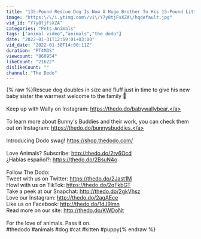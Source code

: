 ```yaml
---
title: "135-Pound Rescue Dog Is Now A Huge Brother To His 15-Pound Little Sister | The Dodo Soulmates"
image: "https:\/\/i.ytimg.com\/vi\/Y7y8tjFsXZA\/hqdefault.jpg"
vid_id: "Y7y8tjFsXZA"
categories: "Pets-Animals"
tags: ["animal video","animals","the dodo"]
date: "2022-01-31T12:59:01+03:00"
vid_date: "2022-01-30T14:00:11Z"
duration: "PT4M3S"
viewcount: "860954"
likeCount: "21622"
dislikeCount: ""
channel: "The Dodo"
---
```

{% raw %}Rescue dog doubles in size and fluff just in time to give his new baby sister the warmest welcome to the family 💙<br /><br />Keep up with Wally on Instagram: <a rel="nofollow" target="blank" href="https://thedo.do/babywallybear.">https://thedo.do/babywallybear.</a><br /><br />To learn more about Bunny's Buddies and their work, you can check them out on Instagram: <a rel="nofollow" target="blank" href="https://thedo.do/bunnysbuddies.">https://thedo.do/bunnysbuddies.</a><br /><br />Introducing Dodo swag!  <a rel="nofollow" target="blank" href="https://shop.thedodo.com/">https://shop.thedodo.com/</a><br /><br />Love Animals? Subscribe: <a rel="nofollow" target="blank" href="http://thedo.do/2tv6Ocd">http://thedo.do/2tv6Ocd</a><br />¿Hablas español?: <a rel="nofollow" target="blank" href="https://thedo.do/2BsuN4o">https://thedo.do/2BsuN4o</a><br /><br />Follow The Dodo:<br />Tweet with us on Twitter: <a rel="nofollow" target="blank" href="https://thedo.do/2Jast1M">https://thedo.do/2Jast1M</a><br />Howl with us on TikTok: <a rel="nofollow" target="blank" href="https://thedo.do/2qFkbGT">https://thedo.do/2qFkbGT</a><br />Take a peek at our Snapchat: <a rel="nofollow" target="blank" href="http://thedo.do/2gkVhsz">http://thedo.do/2gkVhsz</a><br />Love our Instagram: <a rel="nofollow" target="blank" href="http://thedo.do/2agAEce">http://thedo.do/2agAEce</a><br />Like us on Facebook: <a rel="nofollow" target="blank" href="http://thedo.do/1dJ9lmn">http://thedo.do/1dJ9lmn</a><br />Read more on our site: <a rel="nofollow" target="blank" href="http://thedo.do/KWDoNt">http://thedo.do/KWDoNt</a><br /><br />For the love of animals. Pass it on.<br />#thedodo #animals #dog #cat #kitten #puppy{% endraw %}
